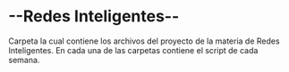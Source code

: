 # --Redes Inteligentes--

Carpeta la cual contiene los archivos del proyecto de la materia de Redes Inteligentes.
En cada una de las carpetas contiene el script de cada semana.
